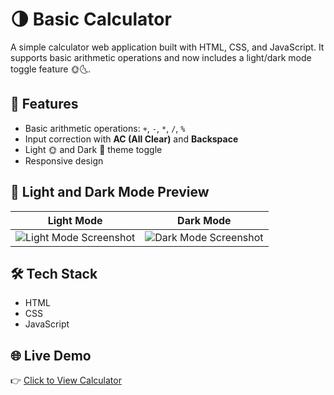 # 🌗 Basic Calculator

A simple calculator web application built with HTML, CSS, and JavaScript. It supports basic arithmetic operations and now includes a light/dark mode toggle feature 🌞🌜.

## 🚀 Features

- Basic arithmetic operations: `+`, `-`, `*`, `/`, `%`
- Input correction with **AC (All Clear)** and **Backspace**
- Light 🌞 and Dark 🌙 theme toggle
- Responsive design

## 🎨 Light and Dark Mode Preview

| Light Mode | Dark Mode |
|------------|-----------|
| ![Light Mode Screenshot](screenshots/lighttheme.png) | ![Dark Mode Screenshot](screenshots/darktheme.png) |


## 🛠️ Tech Stack

- HTML
- CSS
- JavaScript

## 🌐 Live Demo

👉 [Click to View Calculator](https://mananmaheshwari17.github.io/Basic-Calculator/)
